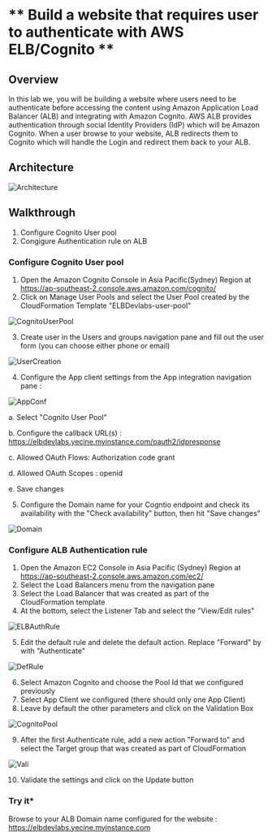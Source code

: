 # ** Build a website that requires user to authenticate with AWS ELB/Cognito **

## **Overview**
In this lab we, you will be building a website where users need to be authenticate before accessing the content using Amazon Application Load Balancer (ALB)  and integrating with Amazon Cognito. AWS ALB provides authentication through social Identity Providers (IdP) which will be Amazon  Cognito. When a user browse to your website, ALB redirects them to Cognito which will handle the Login and redirect them back to your ALB. 


## **Architecture**
![Architecture](https://customsolutions.s3-ap-southeast-2.amazonaws.com/Yecine-Devlab/aws-security-week-cloudscale-authentication-advanced-authorization-with-amazon-cognito-amazon-cloud-directory-18-638.jpg)

## **Walkthrough**
1. Configure Cognito User pool
2. Congigure Authentication rule on ALB

### **Configure Cognito User pool**

1. Open the Amazon Cognito Console in Asia Pacific(Sydney) Region at https://ap-southeast-2.console.aws.amazon.com/cognito/
2. Click on Manage User Pools and select the User Pool created by the CloudFormation Template "ELBDevlabs-user-pool" 

![CognitoUserPool](https://customsolutions.s3-ap-southeast-2.amazonaws.com/Yecine-Devlab/Screen+Shot+2020-02-24+at+3.12.11+PM.png)

3. Create user in the Users and groups navigation pane and fill out the user form (you can choose either phone or email)

![UserCreation](https://customsolutions.s3-ap-southeast-2.amazonaws.com/Yecine-Devlab/Screen+Shot+2020-02-24+at+3.17.25+PM.png)

4. Configure the App client settings from the App integration navigation pane :

![AppConf](https://customsolutions.s3-ap-southeast-2.amazonaws.com/Yecine-Devlab/Screen+Shot+2020-02-24+at+3.34.41+PM.png)

  a. Select "Cognito User Pool"
  
  b. Configure the callback URL(s) : https://elbdevlabs.yecine.myinstance.com/oauth2/idpresponse
  
  c. Allowed  OAuth Flows: Authorization code grant
  
  d. Allowed OAuth Scopes : openid
  
  e. Save changes

5. Configure the Domain name for your Cogntio endpoint and check its availability with the "Check availability" button, then hit "Save changes"

![Domain](https://customsolutions.s3-ap-southeast-2.amazonaws.com/Yecine-Devlab/Screen+Shot+2020-02-24+at+3.39.18+PM.png)


### **Configure ALB Authentication rule**

1. Open the Amazon EC2 Console in Asia Pacific (Sydney) Region at https://ap-southeast-2.console.aws.amazon.com/ec2/
2. Select the Load Balancers menu from the navigation pane
3. Select the Load Balancer that was created as part of the CloudFormation template 
4. At the bottom, select the Listener Tab and select the "View/Edit rules" 

![ELBAuthRule](https://d2908q01vomqb2.cloudfront.net/da4b9237bacccdf19c0760cab7aec4a8359010b0/2018/05/16/elb_auth_1-1024x476.png)


5. Edit the default rule and delete the default action. Replace "Forward" by with "Authenticate"

![DefRule](https://customsolutions.s3-ap-southeast-2.amazonaws.com/Yecine-Devlab/Screen+Shot+2020-02-24+at+3.46.04+PM.png)

6. Select Amazon Cognito and choose the Pool Id that we configured previously 
7. Select App Client we configured (there should only one App Client)
8. Leave by default the other parameters and click on the Validation Box

![CognitoPool](https://customsolutions.s3-ap-southeast-2.amazonaws.com/Yecine-Devlab/Screen+Shot+2020-02-24+at+3.47.11+PM.png)

9. After the first Authenticate rule, add a new action "Forward to" and select the Target group that was created as part of CloudFormation 

![Vali](https://customsolutions.s3-ap-southeast-2.amazonaws.com/Yecine-Devlab/Screen+Shot+2020-02-24+at+3.48.02+PM.png)

10. Validate the settings and click on the Update button


### **Try it***
Browse to your ALB Domain name configured for the website : https://elbdevlabs.yecine.myinstance.com
